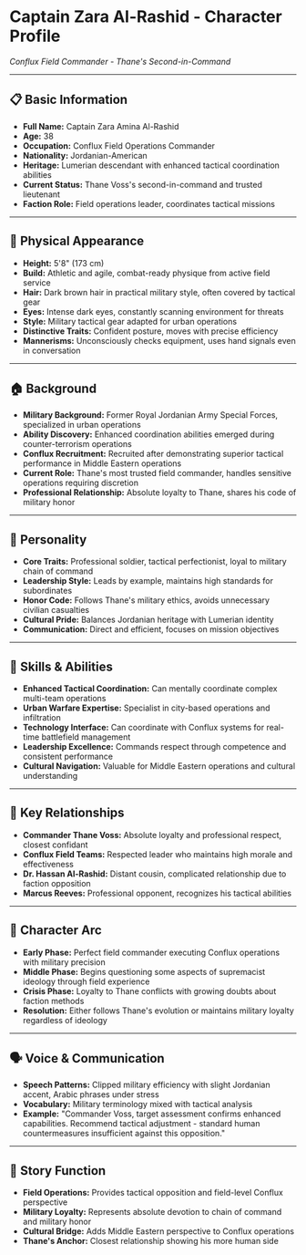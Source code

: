 # Captain Zara Al-Rashid - Character Profile
*Conflux Field Commander - Thane's Second-in-Command*

---

## 📋 **Basic Information**
- **Full Name:** Captain Zara Amina Al-Rashid
- **Age:** 38
- **Occupation:** Conflux Field Operations Commander
- **Nationality:** Jordanian-American
- **Heritage:** Lumerian descendant with enhanced tactical coordination abilities
- **Current Status:** Thane Voss's second-in-command and trusted lieutenant
- **Faction Role:** Field operations leader, coordinates tactical missions

---

## 👤 **Physical Appearance**
- **Height:** 5'8" (173 cm)
- **Build:** Athletic and agile, combat-ready physique from active field service
- **Hair:** Dark brown hair in practical military style, often covered by tactical gear
- **Eyes:** Intense dark eyes, constantly scanning environment for threats
- **Style:** Military tactical gear adapted for urban operations
- **Distinctive Traits:** Confident posture, moves with precise efficiency
- **Mannerisms:** Unconsciously checks equipment, uses hand signals even in conversation

---

## 🏠 **Background**
- **Military Background:** Former Royal Jordanian Army Special Forces, specialized in urban operations
- **Ability Discovery:** Enhanced coordination abilities emerged during counter-terrorism operations
- **Conflux Recruitment:** Recruited after demonstrating superior tactical performance in Middle Eastern operations
- **Current Role:** Thane's most trusted field commander, handles sensitive operations requiring discretion
- **Professional Relationship:** Absolute loyalty to Thane, shares his code of military honor

---

## 🧠 **Personality**
- **Core Traits:** Professional soldier, tactical perfectionist, loyal to military chain of command
- **Leadership Style:** Leads by example, maintains high standards for subordinates
- **Honor Code:** Follows Thane's military ethics, avoids unnecessary civilian casualties
- **Cultural Pride:** Balances Jordanian heritage with Lumerian identity
- **Communication:** Direct and efficient, focuses on mission objectives

---

## 💪 **Skills & Abilities**
- **Enhanced Tactical Coordination:** Can mentally coordinate complex multi-team operations
- **Urban Warfare Expertise:** Specialist in city-based operations and infiltration
- **Technology Interface:** Can coordinate with Conflux systems for real-time battlefield management
- **Leadership Excellence:** Commands respect through competence and consistent performance
- **Cultural Navigation:** Valuable for Middle Eastern operations and cultural understanding

---

## 💞 **Key Relationships**
- **Commander Thane Voss:** Absolute loyalty and professional respect, closest confidant
- **Conflux Field Teams:** Respected leader who maintains high morale and effectiveness
- **Dr. Hassan Al-Rashid:** Distant cousin, complicated relationship due to faction opposition
- **Marcus Reeves:** Professional opponent, recognizes his tactical abilities

---

## 🔄 **Character Arc**
- **Early Phase:** Perfect field commander executing Conflux operations with military precision
- **Middle Phase:** Begins questioning some aspects of supremacist ideology through field experience
- **Crisis Phase:** Loyalty to Thane conflicts with growing doubts about faction methods
- **Resolution:** Either follows Thane's evolution or maintains military loyalty regardless of ideology

---

## 🗣️ **Voice & Communication**
- **Speech Patterns:** Clipped military efficiency with slight Jordanian accent, Arabic phrases under stress
- **Vocabulary:** Military terminology mixed with tactical analysis
- **Example:** "Commander Voss, target assessment confirms enhanced capabilities. Recommend tactical adjustment - standard human countermeasures insufficient against this opposition."

---

## 🎯 **Story Function**
- **Field Operations:** Provides tactical opposition and field-level Conflux perspective
- **Military Loyalty:** Represents absolute devotion to chain of command and military honor
- **Cultural Bridge:** Adds Middle Eastern perspective to Conflux operations
- **Thane's Anchor:** Closest relationship showing his more human side